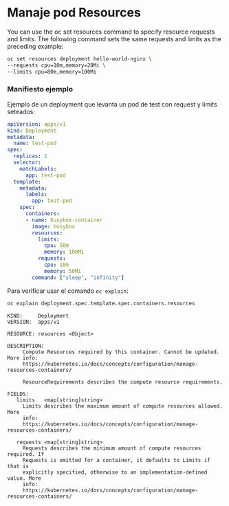 # Manaje pod Resources

You can use the oc set resources command to specify resource requests and limits. The following command sets the same requests and limits as the preceding example:
```sh
oc set resources deployment hello-world-nginx \
--requests cpu=10m,memory=20Mi \ 
--limits cpu=80m,memory=100Mi
```

### Manifiesto ejemplo
Ejemplo de un deployment que levanta un pod de test con request y limits seteados:
```yaml
apiVersion: apps/v1
kind: Deployment
metadata:
  name: test-pod
spec:
  replicas: 1
  selector:
    matchLabels:
      app: test-pod
  template:
    metadata:
      labels:
        app: test-pod
    spec:
      containers:
      - name: busybox-container
        image: busybox
        resources:
          limits:
            cpu: 50m
            memory: 100Mi
          requests:
            cpu: 10m
            memory: 50Mi
        command: ["sleep", "infinity"]
```

Para verificar usar el comando `oc explain`:
```sh
oc explain deployment.spec.template.spec.containers.resources
```
```
KIND:     Deployment
VERSION:  apps/v1

RESOURCE: resources <Object>

DESCRIPTION:
     Compute Resources required by this container. Cannot be updated. More info:
     https://kubernetes.io/docs/concepts/configuration/manage-resources-containers/

     ResourceRequirements describes the compute resource requirements.

FIELDS:
   limits	<map[string]string>
     Limits describes the maximum amount of compute resources allowed. More
     info:
     https://kubernetes.io/docs/concepts/configuration/manage-resources-containers/

   requests	<map[string]string>
     Requests describes the minimum amount of compute resources required. If
     Requests is omitted for a container, it defaults to Limits if that is
     explicitly specified, otherwise to an implementation-defined value. More
     info:
     https://kubernetes.io/docs/concepts/configuration/manage-resources-containers/
```
